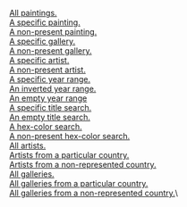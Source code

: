 [All paintings.](https://cyan-wise-xenoposeidon.glitch.me/api/painting/512/api/paintings)\
[A specific painting.](https://cyan-wise-xenoposeidon.glitch.me/api/painting/512)\
[A non-present painting.](https://cyan-wise-xenoposeidon.glitch.me/api/painting/5555)\
[A specific gallery.](https://cyan-wise-xenoposeidon.glitch.me/api/painting/gallery/51)\
[A non-present gallery.](https://cyan-wise-xenoposeidon.glitch.me/gallery/555)\
[A specific artist.](https://cyan-wise-xenoposeidon.glitch.me/api/painting/artist/19)\
[A non-present artist.](https://cyan-wise-xenoposeidon.glitch.me/painting/artist/1919)\
[A specific year range.](https://cyan-wise-xenoposeidon.glitch.me/api/painting/year/1900/2000)\
[An inverted year range.](https://cyan-wise-xenoposeidon.glitch.me/api/painting/year/2000/1900)\
[An empty year range](https://cyan-wise-xenoposeidon.glitch.me/api/painting/2100/2200)\
[A specific title search.](https://cyan-wise-xenoposeidon.glitch.me/api/painting/title/Mother)\
[An empty title search.](https://cyan-wise-xenoposeidon.glitch.me/api/paintingtitle/Elephant)\
[A hex-color search.](https://cyan-wise-xenoposeidon.glitch.me/api/painting/color/402F18)\
[A non-present hex-color search.](https://https://cyan-wise-xenoposeidon.glitch.me/api/painting/color/FFFFFF)\
[All artists.](https://https://https://cyan-wise-xenoposeidon.glitch.me/api/arists)\
[Artists from a particular country.](https://https://cyan-wise-xenoposeidon.glitch.me/api/artists/UK)\
[Artists from a non-represented country.](https://https://cyan-wise-xenoposeidon.glitch.me/api/artists/Canada)\
[All galleries.](https://https://cyan-wise-xenoposeidon.glitch.me/api/galleries)\
[All galleries from a particular country.](https://https://cyan-wise-xenoposeidon.glitch.me/api/galleries/USA)\
[All galleries from a non-represented country.](https://https://cyan-wise-xenoposeidon.glitch.me/api/galleries/Botswana)\
